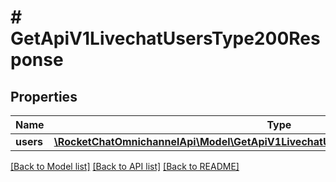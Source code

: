 # # GetApiV1LivechatUsersType200Response

## Properties

Name | Type | Description | Notes
------------ | ------------- | ------------- | -------------
**users** | [**\RocketChatOmnichannelApi\Model\GetApiV1LivechatUsersType200ResponseUsersInner[]**](GetApiV1LivechatUsersType200ResponseUsersInner.md) |  | [optional]

[[Back to Model list]](../../README.md#models) [[Back to API list]](../../README.md#endpoints) [[Back to README]](../../README.md)
